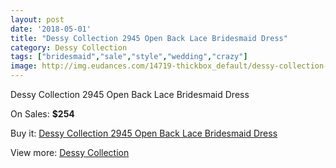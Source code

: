 ```yaml
---
layout: post
date: '2018-05-01'
title: "Dessy Collection 2945 Open Back Lace Bridesmaid Dress"
category: Dessy Collection
tags: ["bridesmaid","sale","style","wedding","crazy"]
image: http://img.eudances.com/14719-thickbox_default/dessy-collection-2945-open-back-lace-bridesmaid-dress.jpg
---
```

Dessy Collection 2945 Open Back Lace Bridesmaid Dress

On Sales: **$254**
<a href="https://www.eudances.com/en/dessy-collection/4398-dessy-collection-2945-open-back-lace-bridesmaid-dress.html"><amp-img layout="responsive" width="600" height="600" src="//img.eudances.com/14719-thickbox_default/dessy-collection-2945-open-back-lace-bridesmaid-dress.jpg" alt="Dessy Collection 2945 Open Back Lace Bridesmaid Dress 0" /></a>
<a href="https://www.eudances.com/en/dessy-collection/4398-dessy-collection-2945-open-back-lace-bridesmaid-dress.html"><amp-img layout="responsive" width="600" height="600" src="//img.eudances.com/14722-thickbox_default/dessy-collection-2945-open-back-lace-bridesmaid-dress.jpg" alt="Dessy Collection 2945 Open Back Lace Bridesmaid Dress 1" /></a>
<a href="https://www.eudances.com/en/dessy-collection/4398-dessy-collection-2945-open-back-lace-bridesmaid-dress.html"><amp-img layout="responsive" width="600" height="600" src="//img.eudances.com/14721-thickbox_default/dessy-collection-2945-open-back-lace-bridesmaid-dress.jpg" alt="Dessy Collection 2945 Open Back Lace Bridesmaid Dress 2" /></a>
<a href="https://www.eudances.com/en/dessy-collection/4398-dessy-collection-2945-open-back-lace-bridesmaid-dress.html"><amp-img layout="responsive" width="600" height="600" src="//img.eudances.com/14720-thickbox_default/dessy-collection-2945-open-back-lace-bridesmaid-dress.jpg" alt="Dessy Collection 2945 Open Back Lace Bridesmaid Dress 3" /></a>

Buy it: [Dessy Collection 2945 Open Back Lace Bridesmaid Dress](https://www.eudances.com/en/dessy-collection/4398-dessy-collection-2945-open-back-lace-bridesmaid-dress.html "Dessy Collection 2945 Open Back Lace Bridesmaid Dress")

View more: [Dessy Collection](https://www.eudances.com/en/60-Dessy-Collection "Dessy Collection")